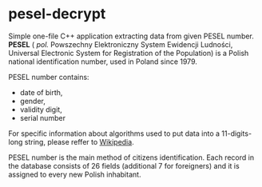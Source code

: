 # pesel-decrypt

Simple one-file C++ application extracting data from given PESEL number.
<b>PESEL</b> ( <i>pol.</i> Powszechny Elektroniczny System Ewidencji Ludności, Universal Electronic System for Registration of the Population) is a Polish national identification number, used in Poland since 1979.

PESEL number contains:
<ul>
<li>date of birth,</li>
<li>gender,</li>
<li>validity digit,</li>
<li>serial number</li>
</ul>

For specific information about algorithms used to put data into a 11-digits-long string, please reffer to <a href="https://en.wikipedia.org/wiki/PESEL">Wikipedia</a>.

PESEL number is the main method of citizens identification. Each record in the database consists of 26 fields (additional 7 for foreigners) and it is assigned to every new Polish inhabitant.
